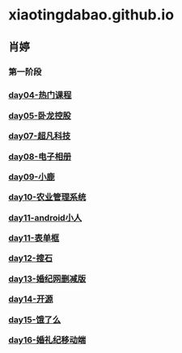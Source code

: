 # xiaotingdabao.github.io
<h2>肖婷</h2>
<h3>第一阶段<h3>
<p><a target="_blank" href="https://xiaotingdabao.github.io/%E8%82%96%E5%A9%B7-day04-%E8%AF%BE%E5%90%8E%E4%BD%9C%E4%B8%9A/html/zuoye.html">day04-热门课程</a</p>
<p><a target="_blank" href="https://xiaotingdabao.github.io/wolong/html/wolong.html">day05-卧龙控股</a</p>
<p><a target="_blank" href="https://xiaotingdabao.github.io/%E8%B6%85%E5%87%A1%E7%A7%91%E6%8A%80/html/chaofan.html">day07-超凡科技</a</p>
<p><a target="_blank" href="https://xiaotingdabao.github.io/dianzixiangce/html/dzxc.html">day08-电子相册</a</p>
<p><a target="_blank" href="https://xiaotingdabao.github.io/xl/html/qg.html">day09-小鹿</a</p>
  <p><a target="_blank" href="https://xiaotingdabao.github.io/guanli/html/gl.html">day10-农业管理系统</a</p>
<p><a target="_blank" href="https://xiaotingdabao.github.io/android/html/1.html">day11-android小人</a</p>
<p><a target="_blank" href="https://xiaotingdabao.github.io/%E8%A1%A8%E5%8D%95%E6%A1%86/html/1.html">day11-表单框</a</p>
  <p><a target="_blank" href="https://xiaotingdabao.github.io/soushi/html/ss.html">day12-搜石</a</p>
<p><a target="_blank" href="https://xiaotingdabao.github.io/hun/html/hun.html">day13-婚纪网删减版</a</p>
    <p><a target="_blank" href="https://xiaotingdabao.github.io/ky/html/ky.html">day14-开源</a</p>
 <p><a target="_blank" href="https://xiaotingdabao.github.io/elm/html/elm.html">day15-饿了么</a</p>
 <p><a target="_blank" href="https://xiaotingdabao.github.io/hlj/html/hlj.html">day16-婚礼纪移动端</a</p>
